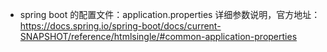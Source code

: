 * spring boot 的配置文件：application.properties 详细参数说明，官方地址：https://docs.spring.io/spring-boot/docs/current-SNAPSHOT/reference/htmlsingle/#common-application-properties